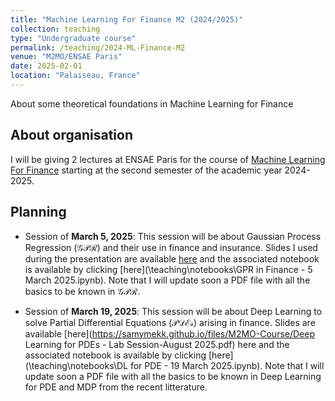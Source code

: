 ```yaml
---
title: "Machine Learning For Finance M2 (2024/2025)"
collection: teaching
type: "Undergraduate course"
permalink: /teaching/2024-ML-Finance-M2
venue: "M2MO/ENSAE Paris"
date: 2025-02-01
location: "Palaiseau, France"
---
```


About some theoretical foundations in Machine Learning for Finance 

## About organisation

I will be giving 2 lectures at ENSAE Paris for the course of [Machine Learning For Finance](https://www.ensae.fr/courses/82) starting at the second semester of the academic year 2024-2025.  

## Planning


- Session of **March 5, 2025**: This session will be about Gaussian Process Regression ($\mathcal{GPR}$) and their use in finance and insurance. Slides I used during the presentation are available [here](https://samymekk.github.io/files/M2MO-Course/GPR-Presentation.pdf) and the associated notebook is available by clicking [here](\teaching\notebooks\GPR in Finance - 5 March 2025.ipynb). Note that I will update soon a PDF file with all the basics to be known in $\mathcal{GPR}$.
  

- Session of **March 19, 2025**: This session will be about Deep Learning to solve Partial Differential Equations ($\mathcal{PDEs})$ arising in finance. Slides are available [here](https://samymekk.github.io/files/M2MO-Course/Deep Learning for PDEs - Lab Session-August 2025.pdf) here and the associated notebook is available by clicking [here](\teaching\notebooks\DL for PDE - 19 March 2025.ipynb). Note that I will update soon a PDF file with all the basics to be known in Deep Learning for PDE and MDP from the recent litterature.


